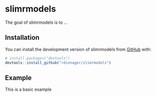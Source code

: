 
<!-- README.md is generated from README.Rmd. Please edit that file -->

# slimrmodels

<!-- badges: start -->
<!-- badges: end -->

The goal of slimrmodels is to …

## Installation

You can install the development version of slimrmodels from
[GitHub](https://github.com/) with:

``` r
# install.packages("devtools")
devtools::install_github("rdinnager/slimrmodels")
```

## Example

This is a basic example
